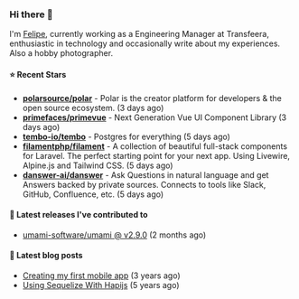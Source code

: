 ### Hi there 👋

I'm [Felipe](https://felipe.im), currently working as a Engineering Manager at Transfeera, enthusiastic in technology and occasionally write about my experiences. Also a hobby photographer.

#### ⭐ Recent Stars
- **[polarsource/polar](https://github.com/polarsource/polar)** - Polar is the creator platform for developers &amp; the open source ecosystem. (3 days ago)
- **[primefaces/primevue](https://github.com/primefaces/primevue)** - Next Generation Vue UI Component Library (3 days ago)
- **[tembo-io/tembo](https://github.com/tembo-io/tembo)** - Postgres for everything (5 days ago)
- **[filamentphp/filament](https://github.com/filamentphp/filament)** - A collection of beautiful full-stack components for Laravel. The perfect starting point for your next app. Using Livewire, Alpine.js and Tailwind CSS. (5 days ago)
- **[danswer-ai/danswer](https://github.com/danswer-ai/danswer)** - Ask Questions in natural language and get Answers backed by private sources. Connects to tools like Slack, GitHub, Confluence, etc. (5 days ago)

#### 🚀 Latest releases I've contributed to


- [umami-software/umami @ v2.9.0](https://github.com/umami-software/umami/releases/tag/v2.9.0) (2 months ago)

#### 📄 Latest blog posts
- [Creating my first mobile app](https://felipe.im/posts/creating-my-first-mobile-app/) (3 years ago)
- [Using Sequelize With Hapijs](https://felipe.im/posts/using-sequelize-with-hapijs/) (5 years ago)